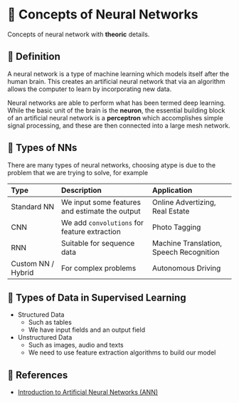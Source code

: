 # 💎 Concepts of Neural Networks

Concepts of neural network with **theoric** details.

## 🔎 Definition

A neural network is a type of machine learning which models itself after the human brain. This creates an artificial neural network that via an algorithm allows the computer to learn by incorporating new data.

Neural networks are able to perform what has been termed deep learning. While the basic unit of the brain is the **neuron**, the essential building block of an artificial neural network is a **perceptron** which accomplishes simple signal processing, and these are then connected into a large mesh network.

## 📑 Types of NNs

There are many types of neural networks, choosing atype is due to the problem that we are trying to solve, for example

| Type | Description | Application |
| :--- | :--- | :--- |
| Standard NN | We input some features and estimate the output | Online Advertizing, Real Estate |
| CNN | We add `convolutions` for feature extraction | Photo Tagging |
| RNN | Suitable for sequence data | Machine Translation, Speech Recognition |
| Custom NN / Hybrid | For complex problems | Autonomous Driving |

## 📑 Types of Data in Supervised Learning

* Structured Data
  * Such as tables
  * We have input fields and an output field
* Unstructured Data
  * Such as images, audio and texts
  * We need to use feature extraction algorithms to build our model

## 🧐 References

* [Introduction to Artificial Neural Networks \(ANN\)](https://searchenterpriseai.techtarget.com/definition/neural-network)

